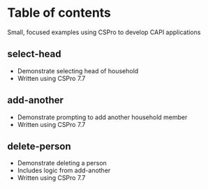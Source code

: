 # Table of contents

Small, focused examples using CSPro to develop CAPI applications

## select-head

* Demonstrate selecting head of household
* Written using CSPro 7.7

## add-another

* Demonstrate prompting to add another household member
* Written using CSPro 7.7

## delete-person

* Demonstrate deleting a person
* Includes logic from add-another
* Written using CSPro 7.7
